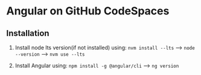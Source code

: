 # Angular on GitHub CodeSpaces

## Installation

1. Install node lts version(if not installed) using: ```nvm install --lts``` --> ```node --version``` --> ```nvm use --lts```

2. Install Angular using: ```npm install -g @angular/cli``` --> ```ng version```